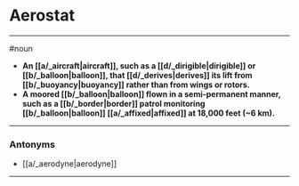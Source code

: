 # Aerostat
---
#noun
- **An [[a/_aircraft|aircraft]], such as a [[d/_dirigible|dirigible]] or [[b/_balloon|balloon]], that [[d/_derives|derives]] its lift from [[b/_buoyancy|buoyancy]] rather than from wings or rotors.**
- **A moored [[b/_balloon|balloon]] flown in a semi-permanent manner, such as a [[b/_border|border]] patrol monitoring [[b/_balloon|balloon]] [[a/_affixed|affixed]] at 18,000 feet (~6 km).**
---
### Antonyms
- [[a/_aerodyne|aerodyne]]
---
